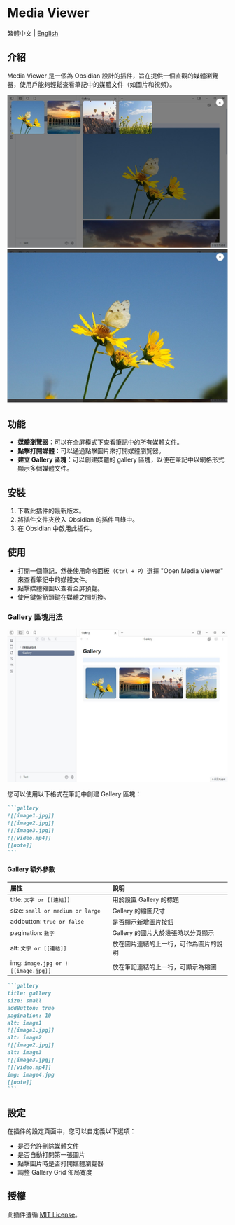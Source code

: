 # Media Viewer

繁體中文 | [English](README.md)

## 介紹

Media Viewer 是一個為 Obsidian 設計的插件，旨在提供一個直觀的媒體瀏覽器，使用戶能夠輕鬆查看筆記中的媒體文件（如圖片和視頻）。

![demo1](demo1.jpg)
![demo2](demo2.jpg)
## 功能

- **媒體瀏覽器**：可以在全屏模式下查看筆記中的所有媒體文件。
- **點擊打開媒體**：可以通過點擊圖片來打開媒體瀏覽器。
- **建立 Gallery 區塊**：可以創建媒體的 gallery 區塊，以便在筆記中以網格形式顯示多個媒體文件。

## 安裝

1. 下載此插件的最新版本。
2. 將插件文件夾放入 Obsidian 的插件目錄中。
3. 在 Obsidian 中啟用此插件。

## 使用

- 打開一個筆記，然後使用命令面板（`Ctrl + P`）選擇 "Open Media Viewer" 來查看筆記中的媒體文件。
- 點擊媒體縮圖以查看全屏預覽。
- 使用鍵盤箭頭鍵在媒體之間切換。


### Gallery 區塊用法

![demo3](demo3.jpg)

您可以使用以下格式在筆記中創建 Gallery 區塊：

````markdown
```gallery
![[image1.jpg]]
![[image2.jpg]]
![[image3.jpg]]
![[video.mp4]]
[[note]]
```
````

#### Gallery 額外參數

| 屬性     | 說明                                |
| :----- | :-------------------------------- |
| title: `文字 or [[連結]]` | 用於設置 Gallery 的標題                  |
| size: `small or medium or large` | Gallery 的縮圖尺寸 |
| addbutton: `true or false` | 是否顯示新增圖片按鈕                  |
| pagination: `數字` | Gallery 的圖片大於幾張時以分頁顯示 |
| alt: `文字 or [[連結]]`  | 放在圖片連結的上一行，可作為圖片的說明                 |
| img: `image.jpg or ![[image.jpg]]`  | 放在筆記連結的上一行，可顯示為縮圖 |

````markdown
```gallery
title: gallery
size: small
addButton: true
pagination: 10
alt: image1
![[image1.jpg]]
alt: image2
![[image2.jpg]]
alt: image3
![[image3.jpg]]
![[video.mp4]]
img: image4.jpg
[[note]]
```
````

## 設定

在插件的設定頁面中，您可以自定義以下選項：

- 是否允許刪除媒體文件
- 是否自動打開第一張圖片
- 點擊圖片時是否打開媒體瀏覽器
- 調整 Gallery Grid 佈局寬度


## 授權

此插件遵循 [MIT License](LICENSE)。
